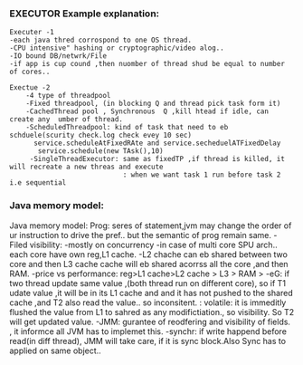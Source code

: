 ### EXECUTOR Example explanation:

	Executer -1
	-each java thred corrospond to one OS thread.
	-CPU intensive" hashing or cryptographic/video alog..
	-IO bound DB/netwrk/File
	-if app is cup cound ,then nuomber of thread shud be equal to number of cores..

	Exectue -2
		-4 type of threadpool
		-Fixed threadpool, (in blocking Q and thread pick task form it)
		-CachedThread pool , Synchronous  Q ,kill htead if idle, can create any  umber of thread.
		-ScheduledThreadpool: kind of task that need to eb schduele(scurity check.log check evey 10 sec)
		  service.scheduleAtFixedRAte and service.secheduelATFixedDelay
		   service.schedule(new TAsk(),10)
		 -SingleThreadExecutor: same as fixedTP ,if thread is killed, it will recreate a new threas and execute
		 						: when we want task 1 run before task 2 i.e sequential
                
  ### Java memory model:
  Java memory model:
Prog: seres of statement,jvm may change the order of ur instruction to drive the pref.. but the semantic of prog remain same.
-Filed visibility:
	-mostly on concurrency
	-in case of multi core SPU arch.. each core have own reg,L1 cache.
	-L2 chache can eb shared between two core and then L3 cache cache will eb shared acorrss all the core ,and then RAM.
	-price vs performance: reg>L1 cache>L2 cache > L3 > RAM > 
	-eG: if two thread update same value ,(both thread run on different core), so if T1 udate value ,it will be in its
	     L1 cache and and it has not pushed to the shared cache ,and T2 also read the value.. so inconsitent.
	    : volatile: it is immeditly flushed the value from L1 to sahred as any modifictiation., so visibility.
	    So T2 will get updated value.
	 -JMM: gurantee of reodfering and visibility of fields. , it informce all JVM has to implemet this.
	 -synchr: if write happend before read(in diff thread), JMM will take care, if it is sync block.Also Sync has to applied on same object..
	 
